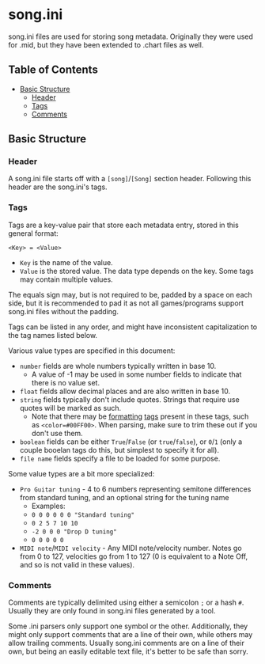 # song.ini

song.ini files are used for storing song metadata. Originally they were used for .mid, but they have been extended to .chart files as well.

## Table of Contents

- [Basic Structure](#basic-structure)
  - [Header](#header)
  - [Tags](#tags)
  - [Comments](#comments)

## Basic Structure

### Header

A song.ini file starts off with a `[song]`/`[Song]` section header. Following this header are the song.ini's tags.

### Tags

Tags are a key-value pair that store each metadata entry, stored in this general format:

`<Key> = <Value>`

- `Key` is the name of the value.
- `Value` is the stored value. The data type depends on the key. Some tags may contain multiple values.

The equals sign may, but is not required to be, padded by a space on each side, but it is recommended to pad it as not all games/programs support song.ini files without the padding.

Tags can be listed in any order, and might have inconsistent capitalization to the tag names listed below.

Various value types are specified in this document:

- `number` fields are whole numbers typically written in base 10.
  - A value of -1 may be used in some number fields to indicate that there is no value set.
- `float` fields allow decimal places and are also written in base 10.
- `string` fields typically don't include quotes. Strings that require use quotes will be marked as such.
  - Note that there may be [formatting](https://docs.unity3d.com/Packages/com.unity.ugui@1.0/manual/StyledText.html#supported-tags) [tags](http://digitalnativestudios.com/textmeshpro/docs/rich-text/) present in these tags, such as `<color=#00FF00>`. When parsing, make sure to trim these out if you don't use them.
- `boolean` fields can be either `True`/`False` (or `true`/`false`), or `0`/`1` (only a couple booelan tags do this, but simplest to specify it for all).
- `file name` fields specify a file to be loaded for some purpose.

Some value types are a bit more specialized:

- `Pro Guitar tuning` - 4 to 6 numbers representing semitone differences from standard tuning, and an optional string for the tuning name
  - Examples:
  - `0 0 0 0 0 0 "Standard tuning"`
  - `0 2 5 7 10 10`
  - `-2 0 0 0 "Drop D tuning"`
  - `0 0 0 0 0`
- `MIDI note`/`MIDI velocity` - Any MIDI note/velocity number. Notes go from 0 to 127, velocities go from 1 to 127 (0 is equivalent to a Note Off, and so is not valid in these values).

### Comments

Comments are typically delimited using either a semicolon `;` or a hash `#`. Usually they are only found in song.ini files generated by a tool.

Some .ini parsers only support one symbol or the other. Additionally, they might only support comments that are a line of their own, while others may allow trailing comments. Usually song.ini comments are on a line of their own, but being an easily editable text file, it's better to be safe than sorry.
